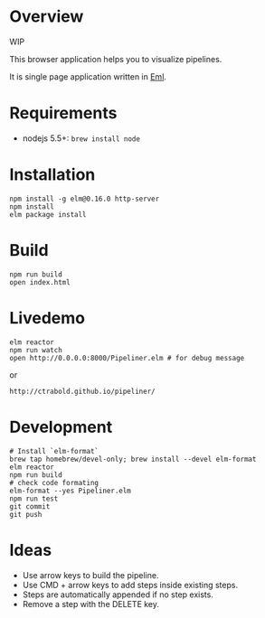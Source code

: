 # Overview

WIP

This browser application helps you to visualize pipelines.

It is single page application written in [Eml](http://elm-lang.org).


# Requirements

- nodejs 5.5+: `brew install node`


# Installation

    npm install -g elm@0.16.0 http-server
    npm install
    elm package install

# Build

    npm run build
    open index.html

# Livedemo

    elm reactor
    npm run watch
    open http://0.0.0.0:8000/Pipeliner.elm # for debug message

or

    http://ctrabold.github.io/pipeliner/

# Development

    # Install `elm-format`
    brew tap homebrew/devel-only; brew install --devel elm-format
    elm reactor
    npm run build
    # check code formating
    elm-format --yes Pipeliner.elm
    npm run test
    git commit
    git push

# Ideas

- Use arrow keys to build the pipeline.
- Use CMD + arrow keys to add steps inside existing steps.
- Steps are automatically appended if no step exists.
- Remove a step with the DELETE key.
